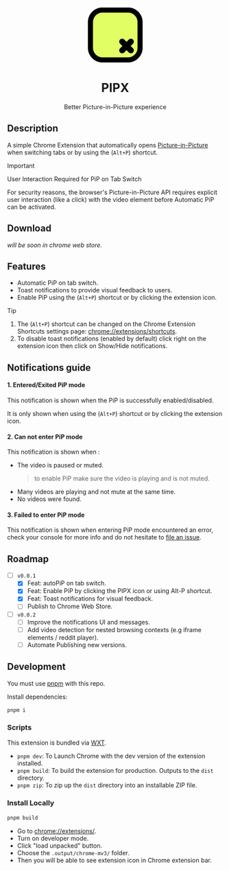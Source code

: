 <p align="center">
 <img src="./.github/assets/512.png" height="128" alt="Logo">
 <h1 align="center">PIPX</h1>
 <p  align="center">Better Picture-in-Picture experience</p>
</p>

## Description

A simple Chrome Extension that automatically opens [Picture-in-Picture](https://wicg.github.io/picture-in-picture/) when switching tabs or by using the (`Alt+P`) shortcut.

> [!important]
> User Interaction Required for PiP on Tab Switch
>
> For security reasons, the browser's Picture-in-Picture API requires explicit user interaction (like a click) with the video element before Automatic PiP can be activated.

## Download

_will be soon in chrome web store._

## Features

- Automatic PiP on tab switch.
- Toast notifications to provide visual feedback to users.
- Enable PiP using the (`Alt+P`) shortcut or by clicking the extension icon.

> [!TIP]
>
> 1. The (`Alt+P`) shortcut can be changed on the Chrome Extension Shortcuts settings page: [chrome://extensions/shortcuts](chrome://extensions/shortcuts).
> 2. To disable toast notifications (enabled by default) click right on the extension icon then click on Show/Hide notifications.

## Notifications guide

#### 1. Entered/Exited PiP mode

This notification is shown when the PiP is successfully enabled/disabled.

It is only shown when using the (`Alt+P`) shortcut or by clicking the extension icon.

#### 2. Can not enter PiP mode

This notification is shown when :

- The video is paused or muted.
  > to enable PiP make sure the video is playing and is not muted.
- Many videos are playing and not mute at the same time.
- No videos were found.

#### 3. Failed to enter PiP mode

This notification is shown when entering PiP mode encountered an error, check your console for more info and do not hesitate to [file an issue](https://github.com/phrechu/PIPX/issues).

## Roadmap

- [ ] `v0.0.1`
  - [x] Feat: autoPiP on tab switch.
  - [x] Feat: Enable PiP by clicking the PIPX icon or using Alt-P shortcut.
  - [x] Feat: Toast notifications for visual feedback.
  - [ ] Publish to Chrome Web Store.
- [ ] `v0.0.2`
  - [ ] Improve the notifications UI and messages.
  - [ ] Add video detection for nested browsing contexts (e.g iframe elements / reddit player).
  - [ ] Automate Publishing new versions.

## Development

You must use [pnpm](https://pnpm.io/) with this repo.

Install dependencies:

```sh
pnpm i
```

### Scripts

This extension is bundled via [WXT](https://wxt.dev).

- `pnpm dev`: To Launch Chrome with the dev version of the extension installed.
- `pnpm build`: To build the extension for production. Outputs to the `dist` directory.
- `pnpm zip`: To zip up the `dist` directory into an installable ZIP file.

### Install Locally

```sh
pnpm build
```

- Go to [chrome://extensions/](chrome://extensions/).
- Turn on developer mode.
- Click "load unpacked" button.
- Choose the `.output/chrome-mv3/` folder.
- Then you will be able to see extension icon in Chrome extension bar.
